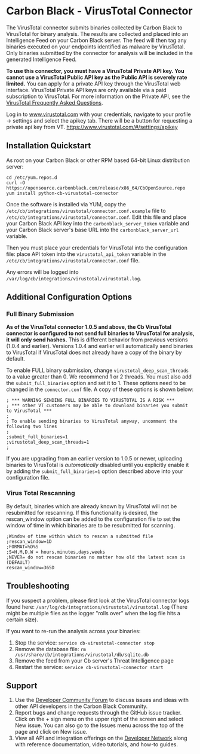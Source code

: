 # Carbon Black - VirusTotal Connector

The VirusTotal connector submits binaries collected by Carbon Black to VirusTotal
for binary analysis. The results are collected and placed into an Intelligence
Feed on your Carbon Black server. The feed will then tag any binaries executed on your
endpoints identified as malware by VirusTotal. Only binaries submitted by the connector
for analysis will be included in the generated Intelligence Feed.

**To use this connector, you must have a VirusTotal Private API key. You cannot use a VirusTotal
Public API key as the Public API is severely rate limited.** You can
apply for a private API key through the VirusTotal web interface. VirusTotal Private API keys
are only available via a paid subscription to VirusTotal. For more information on the Private
API, see the [VirusTotal Frequently Asked Questions](https://www.virustotal.com/en/faq/#virustotal-api).

Log in to www.virustotal.com with your credentials, navigate to your profile -> settings and select the apikey tab.
There will be a button for requesting a private api key from VT. 
https://www.virustotal.com/#/settings/apikey

## Installation Quickstart

As root on your Carbon Black or other RPM based 64-bit Linux distribution server:
```
cd /etc/yum.repos.d
curl -O https://opensource.carbonblack.com/release/x86_64/CbOpenSource.repo
yum install python-cb-virustotal-connector
```

Once the software is installed via YUM, copy the `/etc/cb/integrations/virustotal/connector.conf.example` file to
`/etc/cb/integrations/virustotal/connector.conf`. Edit this file and place your Carbon Black API key into the
`carbonblack_server_token` variable and your Carbon Black server's base URL into the `carbonblack_server_url` variable.

Then you must place your credentials for VirusTotal into the configuration file: place API token
into the `virustotal_api_token` variable in the
`/etc/cb/integrations/virustotal/connector.conf` file.

Any errors will be logged into `/var/log/cb/integrations/virustotal/virustotal.log`.

## Additional Configuration Options

### Full Binary Submission

**As of the VirusTotal connector 1.0.5 and above, the Cb VirusTotal connector is configured to not send full binaries to VirusTotal for analysis, it will only send hashes.** 
This is different behavior from previous versions (1.0.4 and earlier). Versions 1.0.4 and earlier will automatically send binaries to VirusTotal if VirusTotal does not already have a copy of the binary by default.

To enable FULL binary submission, change `virustotal_deep_scan_threads` to a value greater than 0. We recommend 1 or 2 threads.
You must also add the `submit_full_binaries` option and set it to 1.  These options need to be changed in the `connector.conf` file.
A copy of these options is shown below:

```
; *** WARNING SENDING FULL BINARIES TO VIRUSTOTAL IS A RISK ***
; *** other VT customers may be able to download binaries you submit to VirusTotal ***
;
; To enable sending binaries to VirusTotal anyway, uncomment the following two lines
;
;submit_full_binaries=1
;virustotal_deep_scan_threads=1
;
```

If you are upgrading from an earlier version to 1.0.5 or newer, uploading binaries to VirusTotal is *automatically* disabled until
you explicitly enable it by adding the `submit_full_binaries=1` option described above into your configuration file.

### Virus Total Rescanning
By default, binaries which are already known by VirusTotal will not be resubmitted for rescanning.
If this functionality is desired, the rescan_window option can be added to the configuration file 
to set the window of time in which binaries are to be resubmitted for scanning.

```
;Window of time within which to rescan a submitted file
;rescan_window=1D
;FORMAT=%D%S
;S=H,M,D,W = hours,minutes,days,weeks
;NEVER= do not rescan binaries no matter how old the latest scan is (DEFAULT)
rescan_window=365D

```

## Troubleshooting

If you suspect a problem, please first look at the VirusTotal connector logs found here:
`/var/log/cb/integrations/virustotal/virustotal.log`
(There might be multiple files as the logger "rolls over" when the log file hits a certain size).

If you want to re-run the analysis across your binaries:

1. Stop the service: `service cb-virustotal-connector stop`
2. Remove the database file: `rm /usr/share/cb/integrations/virustotal/db/sqlite.db`
3. Remove the feed from your Cb server's Threat Intelligence page
4. Restart the service: `service cb-virustotal-connector start`

## Support

1. Use the [Developer Community Forum](https://community.carbonblack.com/t5/Developer-Relations/bd-p/developer-relations) to discuss issues and ideas with other API developers in the Carbon Black Community.
2. Report bugs and change requests through the GitHub issue tracker. Click on the + sign menu on the upper right of the screen and select New issue. You can also go to the Issues menu across the top of the page and click on New issue.
3. View all API and integration offerings on the [Developer Network](https://developer.carbonblack.com/) along with reference documentation, video tutorials, and how-to guides.
